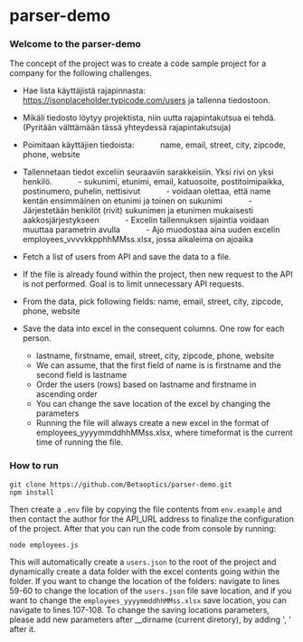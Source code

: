 # parser-demo

### Welcome to the parser-demo

The concept of the project was to create a code sample project for a company for the following challenges.

- Hae lista käyttäjistä rajapinnasta: https://jsonplaceholder.typicode.com/users ja tallenna tiedostoon.
- Mikäli tiedosto löytyy projektista, niin uutta rajapintakutsua ei tehdä. (Pyritään välttämään tässä yhteydessä rajapintakutsuja)
- Poimitaan käyttäjien tiedoista:
      name, email, street, city, zipcode, phone, website
      
- Tallennetaan tiedot exceliin seuraaviin sarakkeisiin. Yksi rivi on yksi henkilö.
      - sukunimi, etunimi, email, katuosoite, postitoimipaikka, postinumero, puhelin, nettisivut
      - voidaan olettaa, että name kentän ensimmäinen on etunimi ja toinen on sukunimi
      - Järjestetään henkilöt (rivit) sukunimen ja etunimen mukaisesti aakkosjärjestykseen
      - Excelin tallennuksen sijaintia voidaan muuttaa parametrin avulla
      - Ajo muodostaa aina uuden excelin employees_vvvvkkpphhMMss.xlsx, jossa aikaleima on ajoaika

- Fetch a list of users from API and save the data to a file.
- If the file is already found within the project, then new request to the API is not performed. Goal is to limit unnecessary API requests.
- From the data, pick following fields:
    name, email, street, city, zipcode, phone, website

- Save the data into excel in the consequent columns. One row for each person.
    - lastname, firstname, email, street, city, zipcode, phone, website
    - We can assume, that the first field of name is is firstname and the second field is lastname
    - Order the users (rows) based on lastname and firstname in ascending order
    - You can change the save location of the excel by changing the parameters
    - Running the file will always create a new excel in the format of employees_yyyymmddhhMMss.xlsx, where timeformat is the current time of running the file.

### How to run

```
git clone https://github.com/Betaoptics/parser-demo.git
npm install
```

Then create a ```.env``` file by copying the file contents from ```env.example``` and then contact the author for the API_URL address to finalize the configuration of the project.
After that you can run the code from console by running:

```
node employees.js
```

This will automatically create a ```users.json``` to the root of the project and dynamically create a data folder with the excel contents going within the folder.
If you want to change the location of the folders: navigate to lines 59-60 to change the location of the ```users.json``` file save location, and if you want to change the ```employees_yyyymmddhhMMss.xlsx``` save location, you can navigate to lines 107-108.
To change the saving locations parameters, please add new parameters after __dirname (current diretory), by adding ', <nexpath>' after it.